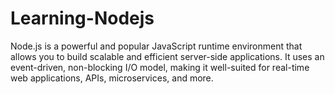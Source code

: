 # Learning-Nodejs
Node.js is a powerful and popular JavaScript runtime environment that allows you to build scalable and efficient server-side applications. It uses an event-driven, non-blocking I/O model, making it well-suited for real-time web applications, APIs, microservices, and more.
